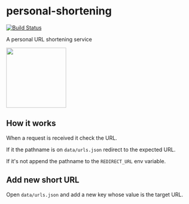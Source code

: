 # personal-shortening

[![Build Status](https://travis-ci.org/sergiodxa/personal-shortening.svg?branch=master)](https://travis-ci.org/sergiodxa/personal-shortening)

A personal URL shortening service

<a href="https://www.patreon.com/sergiodxa">
	<img src="https://c5.patreon.com/external/logo/become_a_patron_button@2x.png" width="160">
</a>

## How it works

When a request is received it check the URL.

If it the pathname is on `data/urls.json` redirect to the expected URL.

If it's not append the pathname to the `REDIRECT_URL` env variable.

## Add new short URL

Open `data/urls.json` and add a new key whose value is the target URL.
